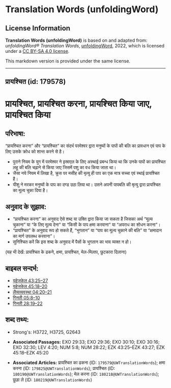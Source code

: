 # Translation Words (unfoldingWord)

## License Information

**Translation Words (unfoldingWord)** is based on and adapted from: _unfoldingWord® Translation Words_, [unfoldingWord](https://unfoldingword.org/utw), 2022, which is licensed under a [CC BY-SA 4.0 license](https://creativecommons.org/licenses/by-sa/4.0/legalcode.en).

This markdown version is provided under the same license.



--------------------------------

## प्रायश्चित (id: 179578)

प्रायश्चित, प्रायश्चित करना, प्रायश्चित किया जाए, प्रायश्चित किया
=================================================================

परिभाषा:
--------

“प्रायश्चित करना” और “प्रायश्चित” का संदर्भ परमेश्वर द्वारा मनुष्यों के पापों की बलि का प्रावधान एवं पाप के लिए उसके क्रोध को शान्त करने से है।

* पुराने नियम के युग में परमेश्वर ने इस्राएल के लिए अस्थाई प्रबन्ध किया था कि उनके पापों का प्रायश्चित लहू की बलि चढ़ाने से किया जाए जिसमें पशु का वध किया जाता था।
* जैसा नये नियम में लिखा है, क्रूस पर मसीह की मृत्यु ही पाप का एक मात्र सच्चा एवं स्थाई प्रायश्चित है।
* यीशु ने मरकर मनुष्यों के पाप का दण्ड उठा लिया था। उसने अपनी पापबलि की मृत्यु द्वारा प्रायश्चित का मूल्य चुका दिया है।

अनुवाद के सुझाव:
----------------

* “प्रायश्चित करना” का अनुवाद ऐसे शब्द या उक्ति द्वारा किया जा सकता है जिसका अर्थ “मूल्य चुकाना” या “के लिए मूल्य देना” या “किसी के पाप क्षमा करवाना” या “अपराध का शोधन करना”।
* “प्रायश्चित” के अनुवाद रूप हो सकते हैं, “भुगतान” या “पाप का मूल्य चुकाने की बलि” या “क्षमादान का मार्ग उपलब्ध करवाना”।
* सुनिश्चित करें कि इस शब्द के अनुवाद में पैसों के भुगतान का भाव व्यक्त न हो।

(यह भी देखें: प्रायश्चित के ढकने, क्षमा, प्रायश्चित, मेल\-मिलाप, छुटकारा दिलाना)

बाइबल सन्दर्भ:
--------------

* [यहेजकेल 43:25–27](https://ref.ly/Ezek43:25-Ezek43:27)
* [यहेजकेल 45:18–20](https://ref.ly/Ezek45:18-Ezek45:20)
* [लैव्यव्यवस्था 04:20–21](https://ref.ly/Lev4:20-Lev4:21)
* [गिनती 05:8–10](https://ref.ly/Num5:8-Num5:10)
* [गिनती 28:19–22](https://ref.ly/Num28:19-Num28:22)

शब्द तथ्य:
----------

* Strong's: H3722, H3725, G2643

* **Associated Passages:** EXO 29:33; EXO 29:36; EXO 30:10; EXO 30:16; EXO 32:30; LEV 4:20; NUM 5:8; NUM 28:22; EZK 43:25–EZK 43:27; EZK 45:18–EZK 45:20
* **Associated Articles:** प्रायश्चित का ढकना (ID: `179579@UWTranslationWords`); क्षमा करना (ID: `179825@UWTranslationWords`); प्रायश्चित (ID: `180190@UWTranslationWords`); मेल करना (ID: `180218@UWTranslationWords`); छुड़ा ले (ID: `180219@UWTranslationWords`)


